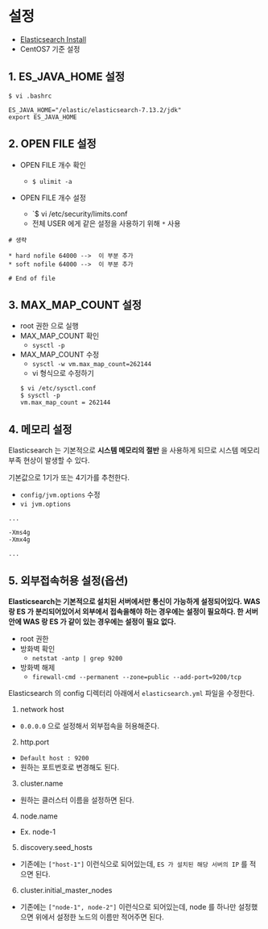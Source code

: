 # 설정

- [Elasticsearch Install](https://www.elastic.co/kr/downloads/elasticsearch)
- CentOS7 기준 설정

## 1. ES_JAVA_HOME 설정

```
$ vi .bashrc

ES_JAVA_HOME="/elastic/elasticsearch-7.13.2/jdk"
export ES_JAVA_HOME
```

## 2. OPEN FILE 설정

- OPEN FILE 개수 확인 
  - `$ ulimit -a`

- OPEN FILE 개수 설정
  - `$ vi /etc/security/limits.conf
  - 전체 USER 에게 같은 설정을 사용하기 위해 `*` 사용

```
# 생략

* hard nofile 64000 -->  이 부분 추가
* soft nofile 64000 -->  이 부분 추가

# End of file
```

## 3. MAX_MAP_COUNT 설정

- root 권한 으로 실행
- MAX_MAP_COUNT 확인 
  - `sysctl -p`
- MAX_MAP_COUNT 수정
  - `sysctl -w vm.max_map_count=262144`
  - vi 형식으로 수정하기
  ```
  $ vi /etc/sysctl.conf
  $ sysctl -p
  vm.max_map_count = 262144
  ```

## 4. 메모리 설정

Elasticsearch 는 기본적으로 __시스템 메모리의 절반__ 을 사용하게 되므로 시스템 메모리 부족 현상이 발생할 수 있다.

기본값으로 1기가 또는 4기가를 추천한다.

- `config/jvm.options` 수정
- `vi jvm.options`

```
...

-Xms4g
-Xmx4g

...
```

## 5. 외부접속허용 설정(옵션)

__Elasticsearch는 기본적으로 설치된 서버에서만 통신이 가능하게 설정되어있다. WAS 랑 ES 가 분리되어있어서 외부에서 접속을해야 하는 경우에는 설정이 필요하다. 한 서버안에 WAS 랑 ES 가 같이 있는 경우에는 설정이 필요 없다.__

- root 권한
- 방화벽 확인
  - `netstat -antp | grep 9200`
- 방화벽 해제
  - `firewall-cmd --permanent --zone=public --add-port=9200/tcp`

Elasticsearch 의 config 디렉터리 아래에서 `elasticsearch.yml` 파일을 수정한다.

1. network host
  - `0.0.0.0` 으로 설정해서 외부접속을 허용해준다.
2. http.port
  - `Default host : 9200`
  - 원하는 포트번호로 변경해도 된다.
3. cluster.name
  - 원하는 클러스터 이름을 설정하면 된다.
4. node.name
  - Ex. node-1
5. discovery.seed_hosts
  - 기존에는 `["host-1"]` 이런식으로 되어있는데, `ES 가 설치된 해당 서버의 IP` 를 적으면 된다.
6. cluster.initial_master_nodes
  - 기존에는 `["node-1", node-2"]` 이런식으로 되어있는데, node 를 하나만 설정했으면 위에서 설정한 노드의 이름만 적어주면 된다.
 
